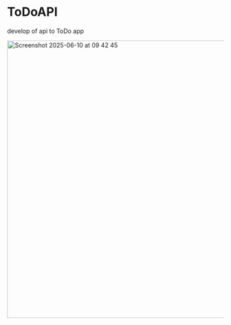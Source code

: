 # ToDoAPI
develop of api to ToDo app

<img width="646" alt="Screenshot 2025-06-10 at 09 42 45" src="https://github.com/user-attachments/assets/143e2b63-89bc-47dc-9d4e-91596860c805" />


